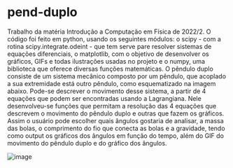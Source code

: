 # pend-duplo
Trabalho da matéria Introdução a Computação em Física de 2022/2. O código foi feito em python, usando os seguintes módulos: o scipy - com a rotina scipy.integrate.odeint - que tem serve pare resolver sistemas de equações diferenciais, o matplotlib, com o objetivo de desenvolver os gráficos, GIFs e todas ilustrações usadas no projeto e o numpy, uma biblioteca que oferece diversas funções matemáticas. O pêndulo duplo consiste de um sistema mecânico composto por um pêndulo, que acoplado a sua extremidade está outro pêndulo, como esquematizado na imagem abaixo. Pode-se descrever o movimento desse sistema, a partir de 4 equações que podem ser encontradas usando a Lagrangiana. Nele desenvolveu-se funções que permitam a resolução das 4 equações que descrevem o movimento do pêndulo duplo e outras que fazem os gráficos. Assim o usuário pode escolher quais ângulos gostaria de analisar, a massa das bolas, o comprimento do fio que conecta as bolas e a gravidade, tendo como output os gráficos dos ângulos em função do tempo, além do GIF do movimento do pêndulo duplo e do gráfico dos ângulos.

![image](https://user-images.githubusercontent.com/117380312/208471564-d4d42e61-7ea0-4abe-996c-f82127e57f2d.png)

